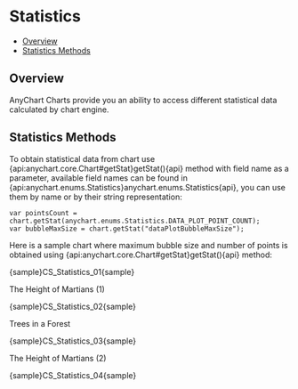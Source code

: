 Statistics
==========

* [Overview](#overview)
* [Statistics Methods](#statistics_methods)

## Overview 

AnyChart Charts provide you an ability to access different statistical data calculated by chart engine.

## Statistics Methods

To obtain statistical data from chart use {api:anychart.core.Chart#getStat}getStat(){api} method with field name as a parameter, available field names can be found in {api:anychart.enums.Statistics}anychart.enums.Statistics{api}, you can use them by name or by their string representation:

```
var pointsCount = chart.getStat(anychart.enums.Statistics.DATA_PLOT_POINT_COUNT);
var bubbleMaxSize = chart.getStat("dataPlotBubbleMaxSize");
```

Here is a sample chart where maximum bubble size and number of points is obtained using {api:anychart.core.Chart#getStat}getStat(){api} method:

{sample}CS\_Statistics\_01{sample}

The Height of Martians (1)

{sample}CS\_Statistics\_02{sample}

Trees in a Forest

{sample}CS\_Statistics\_03{sample}

The Height of Martians (2)

{sample}CS\_Statistics\_04{sample}